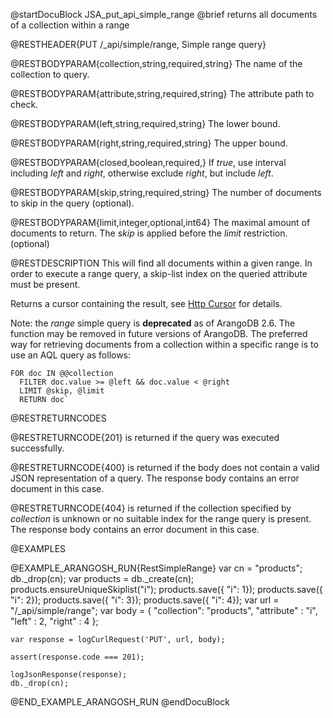 
@startDocuBlock JSA_put_api_simple_range
@brief returns all documents of a collection within a range

@RESTHEADER{PUT /_api/simple/range, Simple range query}

@RESTBODYPARAM{collection,string,required,string}
The name of the collection to query.

@RESTBODYPARAM{attribute,string,required,string}
The attribute path to check.

@RESTBODYPARAM{left,string,required,string}
The lower bound.

@RESTBODYPARAM{right,string,required,string}
The upper bound.

@RESTBODYPARAM{closed,boolean,required,}
If *true*, use interval including *left* and *right*,
otherwise exclude *right*, but include *left*.

@RESTBODYPARAM{skip,string,required,string}
The number of documents to skip in the query (optional).

@RESTBODYPARAM{limit,integer,optional,int64}
The maximal amount of documents to return. The *skip*
is applied before the *limit* restriction. (optional)

@RESTDESCRIPTION
This will find all documents within a given range. In order to execute a
range query, a skip-list index on the queried attribute must be present.

Returns a cursor containing the result, see [Http Cursor](../AqlQueryCursor/README.md) for details.

Note: the *range* simple query is **deprecated** as of ArangoDB 2.6. 
The function may be removed in future versions of ArangoDB. The preferred
way for retrieving documents from a collection within a specific range
is to use an AQL query as follows: 


    FOR doc IN @@collection 
      FILTER doc.value >= @left && doc.value < @right 
      LIMIT @skip, @limit 
      RETURN doc`

@RESTRETURNCODES

@RESTRETURNCODE{201}
is returned if the query was executed successfully.

@RESTRETURNCODE{400}
is returned if the body does not contain a valid JSON representation of a
query. The response body contains an error document in this case.

@RESTRETURNCODE{404}
is returned if the collection specified by *collection* is unknown or no
suitable index for the range query is present.  The response body contains 
an error document in this case.

@EXAMPLES

@EXAMPLE_ARANGOSH_RUN{RestSimpleRange}
    var cn = "products";
    db._drop(cn);
    var products = db._create(cn);
    products.ensureUniqueSkiplist("i");
    products.save({ "i": 1});
    products.save({ "i": 2});
    products.save({ "i": 3});
    products.save({ "i": 4});
    var url = "/_api/simple/range";
    var body = { "collection": "products", "attribute" : "i", "left" : 2, "right" : 4 };

    var response = logCurlRequest('PUT', url, body);

    assert(response.code === 201);

    logJsonResponse(response);
    db._drop(cn);
@END_EXAMPLE_ARANGOSH_RUN
@endDocuBlock

